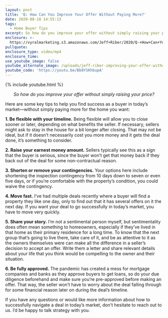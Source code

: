 ```yaml
---
layout: post
title: 'Q: How Can You Improve Your Offer Without Paying More?'
date: 2020-08-18 14:55:13
tags:
  - Home Buyer Tips
excerpt: So how do you improve your offer without simply raising your price?
enclosure: >-
  https://vyralmarketing.s3.amazonaws.com/Jeff+Riber/2020/Q-+How+Can+You+Improve+Your+Offer+Without+Paying+More_.mp4
pullquote:
enclosure_type: video/mp4
enclosure_time:
use_youtube_image: false
youtube_alternate_image: /uploads/jeff-riber-improving-your-offer-without-raising-your-price-yt.jpg
youtube_code: 'https://youtu.be/Bb8YSKhbupA'
---
```


{% include youtube.html %}

<p style="text-align: center;"><em>So how do you improve your offer without simply raising your price?</em></p>

Here are some key tips to help you find success as a buyer in today’s market—without simply paying more for the home you want:

**1\. Be flexible with your timeline.** Being flexible will allow you to close sooner or later, depending on what benefits the seller. If necessary, sellers might ask to stay in the house for a bit longer after closing. That may not be ideal, but if it doesn’t necessarily cost you more money and it gets the deal done, it’s something to consider.

**2\. Raise your earnest money amount.** Sellers typically see this as a sign that the buyer is serious, since the buyer won’t get that money back if they back out of the deal for some non-contractual reason.

**3\. Shorten or remove your contingencies.** Your options here include shortening the inspection contingency from 10 days down to seven or even five days, or if you’re comfortable with the property’s condition, you could waive the contingency.

**4\. Move fast.** I’ve had multiple deals recently where a buyer will find a property they like one day, only to find out that it has several offers on it the next day. If you want your deal to go successfully in today’s market, you have to move very quickly.&nbsp;

**5\. Share your story.** I’m not a sentimental person myself, but sentimentality does often mean something to homeowners, especially if they’ve lived in that home as their primary residence for a long time. To know that the next group that’s going to live there, take care of it, and be as attentive to it as the owners themselves were can make all the difference in a seller’s decision to accept an offer. Write them a letter and share relevant details about your life that you think would be compelling to the owner and their situation.

**6\. Be fully approved.** The pandemic has created a mess for mortgage companies and banks as they approve buyers to get loans, so do your due diligence beforehand and make sure you’re pre-approved before making an offer. That way, the seller won’t have to worry about the deal falling through for some financial reason later on during the deal’s timeline.

If you have any questions or would like more information about how to successfully navigate a deal in today’s market, don’t hesitate to reach out to us. I’d be happy to talk strategy with you.